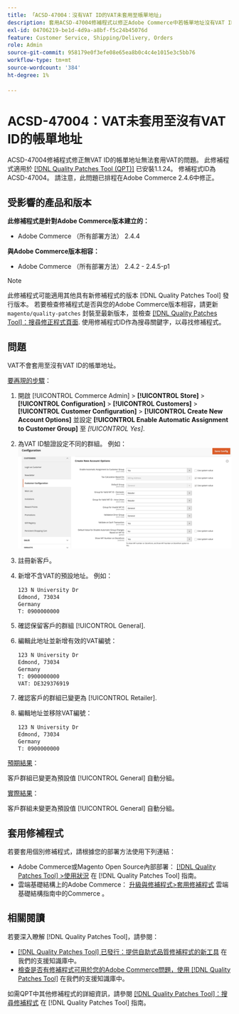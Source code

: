 ```yaml
---
title: 「ACSD-47004：沒有VAT ID的VAT未套用至帳單地址」
description: 套用ACSD-47004修補程式以修正Adobe Commerce中若帳單地址沒有VAT ID則未套用VAT的問題。
exl-id: 04706219-be1d-4d9a-a8bf-f5c24b45076d
feature: Customer Service, Shipping/Delivery, Orders
role: Admin
source-git-commit: 958179e0f3efe08e65ea8b0c4c4e1015e3c5bb76
workflow-type: tm+mt
source-wordcount: '384'
ht-degree: 1%

---
```


# ACSD-47004：VAT未套用至沒有VAT ID的帳單地址

ACSD-47004修補程式修正無VAT ID的帳單地址無法套用VAT的問題。 此修補程式適用於 [[!DNL Quality Patches Tool (QPT)]](/help/announcements/adobe-commerce-announcements/magento-quality-patches-released-new-tool-to-self-serve-quality-patches.md)  已安裝1.1.24。 修補程式ID為ACSD-47004。 請注意，此問題已排程在Adobe Commerce 2.4.6中修正。

## 受影響的產品和版本

**此修補程式是針對Adobe Commerce版本建立的：**

* Adobe Commerce （所有部署方法） 2.4.4

**與Adobe Commerce版本相容：**

* Adobe Commerce （所有部署方法） 2.4.2 - 2.4.5-p1

>[!NOTE]
>
>此修補程式可能適用其他具有新修補程式的版本 [!DNL Quality Patches Tool] 發行版本。 若要檢查修補程式是否與您的Adobe Commerce版本相容，請更新 `magento/quality-patches` 封裝至最新版本，並檢查 [[!DNL Quality Patches Tool]：搜尋修正程式頁面](https://experienceleague.adobe.com/tools/commerce-quality-patches/index.html). 使用修補程式ID作為搜尋關鍵字，以尋找修補程式。

## 問題

VAT不會套用至沒有VAT ID的帳單地址。

<u>要再現的步驟</u>：

1. 開啟 [!UICONTROL Commerce Admin] > **[!UICONTROL Store]** > **[!UICONTROL Configuration]** > **[!UICONTROL Customers]** > **[!UICONTROL Customer Configuration]** > **[!UICONTROL Create New Account Options]** 並設定 **[!UICONTROL Enable Automatic Assignment to Customer Group]** 至 *[!UICONTROL Yes]*.
1. 為VAT ID驗證設定不同的群組。 例如：
   ![VAT-ID驗證](/help/support-tools/patches-available-in-qpt-tool/assets/vat-id-validations.png)
1. 註冊新客戶。
1. 新增不含VAT的預設地址。 例如：

   ```
   123 N University Dr
   Edmond, 73034
   Germany
   T: 0900000000
   ```

1. 確認保留客戶的群組 [!UICONTROL General].
1. 編輯此地址並新增有效的VAT編號：

   ```
   123 N University Dr
   Edmond, 73034
   Germany
   T: 0900000000
   VAT: DE329376919
   ```

1. 確認客戶的群組已變更為 [!UICONTROL Retailer].
1. 編輯地址並移除VAT編號：

   ```
   123 N University Dr
   Edmond, 73034
   Germany
   T: 0900000000
   ```

<u>預期結果</u>：

客戶群組已變更為預設值 [!UICONTROL General] 自動分組。

<u>實際結果</u>：

客戶群組未變更為預設值 [!UICONTROL General] 自動分組。

## 套用修補程式

若要套用個別修補程式，請根據您的部署方法使用下列連結：

* Adobe Commerce或Magento Open Source內部部署： [[!DNL Quality Patches Tool] >使用狀況](https://experienceleague.adobe.com/docs/commerce-operations/tools/quality-patches-tool/usage.html) 在 [!DNL Quality Patches Tool] 指南。
* 雲端基礎結構上的Adobe Commerce： [升級與修補程式>套用修補程式](https://experienceleague.adobe.com/docs/commerce-cloud-service/user-guide/develop/upgrade/apply-patches.html) 雲端基礎結構指南中的Commerce 。

## 相關閱讀

若要深入瞭解 [!DNL Quality Patches Tool]，請參閱：

* [[!DNL Quality Patches Tool] 已發行：提供自助式品質修補程式的新工具](/help/announcements/adobe-commerce-announcements/magento-quality-patches-released-new-tool-to-self-serve-quality-patches.md) 在我們的支援知識庫中。
* [檢查是否有修補程式可用於您的Adobe Commerce問題，使用 [!DNL Quality Patches Tool]](/help/support-tools/patches-available-in-qpt-tool/check-patch-for-magento-issue-with-magento-quality-patches.md) 在我們的支援知識庫中。

如需QPT中其他修補程式的詳細資訊，請參閱 [[!DNL Quality Patches Tool]：搜尋修補程式](https://experienceleague.adobe.com/tools/commerce-quality-patches/index.html) 在 [!DNL Quality Patches Tool] 指南。
